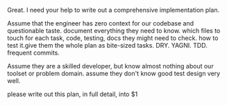 Great. I need your help to write out a comprehensive  implementation plan.

Assume that the engineer has zero context for our codebase and questionable taste. document everything they need to know. which files to touch for each task, code, testing, docs they might need to check. how to test it.give them the whole plan as bite-sized tasks. DRY. YAGNI. TDD. frequent commits.                                                                                                                                                                               

Assume they are a skilled developer, but know almost nothing about our toolset or problem domain. assume they don't know good test design very well.  

please write out this plan, in full detail, into $1
